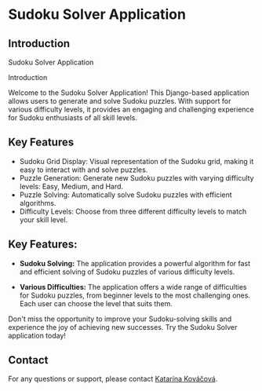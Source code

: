 # Sudoku Solver Application

## Introduction

Sudoku Solver Application

Introduction

Welcome to the Sudoku Solver Application! This Django-based application allows users to generate and solve Sudoku puzzles. With support for various difficulty levels, it provides an engaging and challenging experience for Sudoku enthusiasts of all skill levels.

## Key Features

* Sudoku Grid Display: Visual representation of the Sudoku grid, making it easy to interact with and solve puzzles.
* Puzzle Generation: Generate new Sudoku puzzles with varying difficulty levels: Easy, Medium, and Hard.
* Puzzle Solving: Automatically solve Sudoku puzzles with efficient algorithms.
* Difficulty Levels: Choose from three different difficulty levels to match your skill level.

## Key Features:

- **Sudoku Solving:** The application provides a powerful algorithm for fast and efficient solving of Sudoku puzzles of various difficulty levels.

- **Various Difficulties:** The application offers a wide range of difficulties for Sudoku puzzles, from beginner levels to the most challenging ones. Each user can choose the level that suits them.

Don't miss the opportunity to improve your Sudoku-solving skills and experience the joy of achieving new successes. Try the Sudoku Solver application today!

## Contact

For any questions or support, please contact [Katarína Kováčová](mailto:katarinakovacova100@gmail.com).
